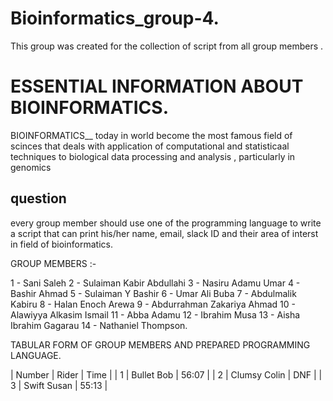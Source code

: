 # Bioinformatics_group-4.

This group was created for the collection of script from all group members .

# ESSENTIAL INFORMATION ABOUT BIOINFORMATICS.

BIOINFORMATICS__ today in world become the most famous field of scinces that deals with application of computational and statisticaal techniques to biological data processing and analysis , particularly in genomics 

## question 
every group member should use one of the programming language to write a script that can print his/her name, email, slack ID and their area of interst in field of bioinformatics.

GROUP MEMBERS :- 

1 - Sani Saleh
2 - Sulaiman Kabir Abdullahi
3 - Nasiru Adamu Umar
4 - Bashir Ahmad
5 - Sulaiman Y Bashir
6 - Umar Ali Buba
7 - Abdulmalik Kabiru
8 - Halan Enoch Arewa
9 - Abdurrahman Zakariya Ahmad
10 - Alawiyya Alkasim Ismail
11 - Abba Adamu
12 - Ibrahim Musa
13 - Aisha Ibrahim Gagarau
14 - Nathaniel Thompson.


TABULAR FORM OF GROUP MEMBERS AND PREPARED PROGRAMMING LANGUAGE.

 | Number | Rider        | Time  |
 | 1      | Bullet Bob   | 56:07 |
 | 2      | Clumsy Colin | DNF   |
 | 3      | Swift Susan  | 55:13 |


